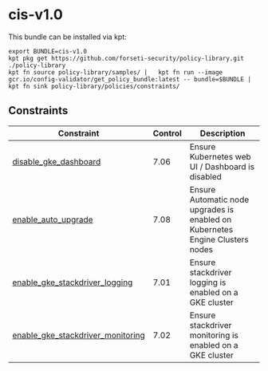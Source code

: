 # cis-v1.0

This bundle can be installed via kpt:

```
export BUNDLE=cis-v1.0
kpt pkg get https://github.com/forseti-security/policy-library.git ./policy-library
kpt fn source policy-library/samples/ |   kpt fn run --image gcr.io/config-validator/get_policy_bundle:latest -- bundle=$BUNDLE |   kpt fn sink policy-library/policies/constraints/
```

## Constraints

| Constraint                                                                                | Control | Description                                                                   |
| ----------------------------------------------------------------------------------------- | ------- | ----------------------------------------------------------------------------- |
| [disable_gke_dashboard](../../samples/gke_dashboard_disable.yaml)                         | 7.06    | Ensure Kubernetes web UI / Dashboard is disabled                              |
| [enable_auto_upgrade](../../samples/gke_node_pool_auto_upgrade.yaml)                      | 7.08    | Ensure Automatic node upgrades is enabled on Kubernetes Engine Clusters nodes |
| [enable_gke_stackdriver_logging](../../samples/gke_enable_stackdriver_logging.yaml)       | 7.01    | Ensure stackdriver logging is enabled on a GKE cluster                        |
| [enable_gke_stackdriver_monitoring](../../samples/gke_enable_stackdriver_monitoring.yaml) | 7.02    | Ensure stackdriver monitoring is enabled on a GKE cluster                     |

